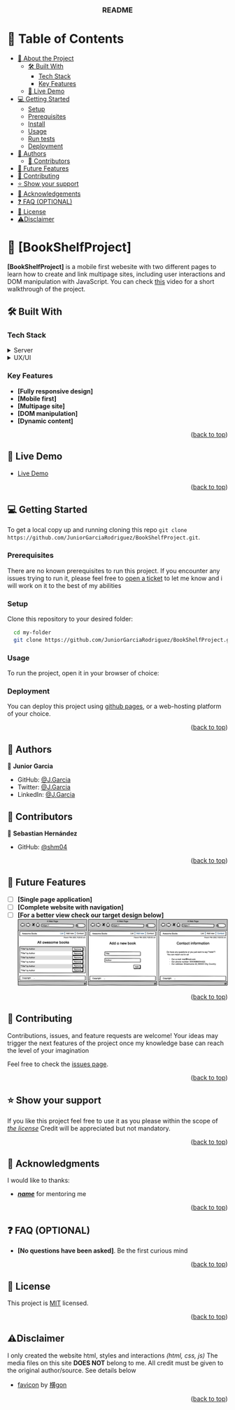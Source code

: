 <a name="readme-top"></a>

<div align="center">
  <br/>

  <h3><b>README</b></h3>

</div>

# 📗 Table of Contents

- [📖 About the Project](#about-project)
  - [🛠 Built With](#built-with)
    - [Tech Stack](#tech-stack)
    - [Key Features](#key-features)
  - [🚀 Live Demo](#live-demo)
- [💻 Getting Started](#getting-started)
  - [Setup](#setup)
  - [Prerequisites](#prerequisites)
  - [Install](#install)
  - [Usage](#usage)
  - [Run tests](#run-tests)
  - [Deployment](#triangular_flag_on_post-deployment)
- [👥 Authors](#authors)
  - [👥 Contributors](#contributors)
- [🔭 Future Features](#future-features)
- [🤝 Contributing](#contributing)
- [⭐️ Show your support](#support)
- [🙏 Acknowledgements](#acknowledgements)
- [❓ FAQ (OPTIONAL)](#faq)
- [📝 License](#license)
- [⚠️Disclaimer](#disclaimer)

# 📖 [BookShelfProject] <a name="about-project"></a>


**[BookShelfProject]** is a mobile first webesite with two different pages to learn how to create and link multipage sites, including user interactions
and DOM manipulation with JavaScript. You can check [this](https://www.loom.com/share/076ca714e3294797b2f02c0d9d543174) video for a short walkthrough of the project.

## 🛠 Built With <a name="built-with"></a>

### Tech Stack <a name="tech-stack"></a>

<details>
  <summary>Server</summary>
  <ul>
    <li><a href="https://developer.mozilla.org/en/docs/Learn/HTML">HTML</a></li>
    <li><a href="https://developer.mozilla.org/en/docs/Web/CSS">CSS</a></li>
    <li><a href="https://developer.mozilla.org/en/docs/Web/JavaScript">JavaScript</a></li>
  </ul>
</details>

<details>
  <summary>UX/UI</summary>
  <ul>
    <li><a href="https://www.behance.net/gallery/29845175/CC-Global-Summit-2015">Inspired on a design by Cindy Shin</a></li>
  </ul>
</details>


### Key Features <a name="key-features"></a>

- **[Fully responsive design]**
- **[Mobile first]**
- **[Multipage site]**
- **[DOM manipulation]**
- **[Dynamic content]**

<p align="right">(<a href="#readme-top">back to top</a>)</p>

## 🚀 Live Demo <a name="live-demo"></a>

- [Live Demo](https://shm04.github.io/BookShelfProject/)

<p align="right">(<a href="#readme-top">back to top</a>)</p>

## 💻 Getting Started <a name="getting-started"></a>


To get a local copy up and running cloning this repo `git clone https://github.com/JuniorGarciaRodriguez/BookShelfProject.git`.

### Prerequisites

There are no known prerequisites to run this project. If you encounter any issues trying to run it, please feel
free to [open a ticket](../../issues/) to let me know and i will work on it to the best of my abilities

### Setup

Clone this repository to your desired folder:

```sh
  cd my-folder
  git clone https://github.com/JuniorGarciaRodriguez/BookShelfProject.git
```

### Usage

To run the project, open it in your browser of choice:


### Deployment

You can deploy this project using [github pages](https://docs.github.com/en/pages/quickstart), or a web-hosting platform of your choice.



<p align="right">(<a href="#readme-top">back to top</a>)</p>


## 👥 Authors <a name="authors"></a>

👤 **Junior Garcia**

- GitHub: [@J.Garcia](https://github.com/JuniorGarciaRodriguez)
- Twitter: [@J.Garcia](https://twitter.com/JGarciaGez)
- LinkedIn: [@J.Garcia](https://www.linkedin.com/in/junior-g-078143191/)

## 👥 Contributors <a name="contributors"></a>

👤 **Sebastian Hernández**

- GitHub: [@shm04](https://github.com/shm04)

<p align="right">(<a href="#readme-top">back to top</a>)</p>

## 🔭 Future Features <a name="future-features"></a>

- [ ] **[Single page application]**
- [ ] **[Complete website with navigation]**
- [ ] **[For a better view check our target design below]**
![](./assets/img/finalProduct.png)

<p align="right">(<a href="#readme-top">back to top</a>)</p>

## 🤝 Contributing <a name="contributing"></a>

Contributions, issues, and feature requests are welcome! Your ideas may trigger the next features of the project once my knowledge base can reach the level of your imagination

Feel free to check the [issues page](../../issues/).

<p align="right">(<a href="#readme-top">back to top</a>)</p>

## ⭐️ Show your support <a name="support"></a>

If you like this project feel free to use it as you please within the scope of _[the license](./LICENSE)_ Credit will be appreciated but not mandatory.

<p align="right">(<a href="#readme-top">back to top</a>)</p>


## 🙏 Acknowledgments <a name="acknowledgements"></a>

I would like to thanks:
- **_[name](url)_** for mentoring me

<p align="right">(<a href="#readme-top">back to top</a>)</p>

## ❓ FAQ (OPTIONAL) <a name="faq"></a>

- **[No questions have been asked]**. Be the first curious mind

<p align="right">(<a href="#readme-top">back to top</a>)</p>

<!-- LICENSE -->

## 📝 License <a name="license"></a>

This project is [MIT](./LICENSE) licensed.

<p align="right">(<a href="#readme-top">back to top</a>)</p>

## ⚠️Disclaimer <a name="disclaimer"></a>

I only created the website html, styles and interactions _(html, css, js)_
The media files on this site __DOES NOT__ belong to me. All credit must be given to the original author/source. See details below

- [favicon](https://www.pixiv.net/en/artworks/71008974) by [横gon](https://www.pixiv.net/en/users/29647895)

<p align="right">(<a href="#readme-top">back to top</a>)</p>
